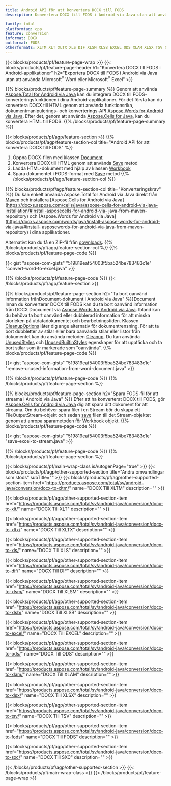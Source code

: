 ```yaml
---
title: Android API för att konvertera DOCX till FODS
description: Konvertera DOCX till FODS i Android via Java utan att använda Microsoft Word eller Microsoft Excel

family: total
platformtag: cpp
feature: conversion
informat: DOCX
outformat: FODS
otherformats: XLTM XLT XLTX XLS DIF XLSM XLSB EXCEL ODS XLAM XLSX TSV CSV SXC
---
```

{{< blocks/products/pf/feature-page-wrap >}}
{{< blocks/products/pf/feature-page-header h1="Konvertera DOCX till FODS i Android-applikationer" h2="Exportera DOCX till FODS i Android via Java utan att använda Microsoft<sup>&reg;</sup> Word eller Microsoft<sup>&reg;</sup> Excel" >}}

{{% blocks/products/pf/feature-page-summary %}}
Genom att använda [Aspose.Total for Android via Java](https://products.aspose.com/total/android-java/) kan du integrera DOCX till FODS-konverteringsfunktionen i dina Android-applikationer. För det första kan du konvertera DOCX till HTML genom att använda funktionsrika, dokumentmanipulerings- och konverterings-API [Aspose.Words for Android via Java](https://products.aspose.com/words/android-java/). Efter det, genom att använda [Aspose.Cells for Java](https://products.aspose.com/cells/android-java/), kan du konvertera HTML till FODS. 
{{% /blocks/products/pf/feature-page-summary  %}}

{{< blocks/products/pf/agp/feature-section >}}
{{% blocks/products/pf/agp/feature-section-col title="Android API för att konvertera DOCX till FODS" %}}
1. Öppna DOCX-filen med klassen [Document](https://reference.aspose.com/words/java/com.aspose.words/Document)
2. Konvertera DOCX till HTML genom att använda [Save](https://reference.aspose.com/words/java/com.aspose.words/Document#save(java.lang.String,com.aspose.words.SaveOptions) ) metod
3. Ladda HTML-dokument med hjälp av klassen [Workbook](https://reference.aspose.com/cells/java/com.aspose.cells/Workbook)
4. Spara dokumentet i FODS-format med [Save](https://reference.aspose.com/cells/java/com.aspose.cells/workbook#save(java.lang.String,%20com.aspose.cells.SaveOptions)) metod
{{% /blocks/products/pf/agp/feature-section-col %}}

{{% blocks/products/pf/agp/feature-section-col title="Konverteringskrav" %}}
Du kan enkelt använda Aspose.Total for Android via Java direkt från [Maven](https://repository.aspose.com/webapp/#/artifacts/browse/tree/General/repo/com/aspose/aspose-total) och installera [Aspose.Cells for Android via Java](https://docxs.aspose.com/cells/java/aspose-cells-for-android-via-java-installation/#install-asposecells-for-android-via- java-from-maven-repository) och [Aspose.Words for Android via Java](https://docxs.aspose.com/words/java/install-aspose-words-for-android-via-java/#install- asposewords-for-android-via-java-from-maven-repository) i dina applikationer.

Alternativt kan du få en ZIP-fil från [downloads](https://downloads.aspose.com/total/androidjava).
{{% /blocks/products/pf/agp/feature-section-col %}}
{{% blocks/products/pf/feature-page-code %}}

{{< gist "aspose-com-gists" "519819eaf54003f5ba524be783483c1e" "convert-word-to-excel.java" >}}



{{% /blocks/products/pf/feature-page-code %}}
{{< /blocks/products/pf/agp/feature-section >}}

{{% blocks/products/pf/feature-page-section  h2="Ta bort oanvänd information frånDocument-dokument i Android via Java" %}}Document
Innan du konverterar DOCX till FODS kan du ta bort oanvänd information från DOCX Docxument via [Aspose.Words for Android via Java](https://products.aspose.com/words/android-java/). Ibland kan du behöva ta bort oanvänd eller dubblerad information för att minska storleken på utdatadokumentet och bearbetningstiden. Klassen [CleanupOptions](https://reference.aspose.com/words/java/com.aspose.words/CleanupOptions) låter dig ange alternativ för dokumentrensning. För att ta bort dubbletter av stilar eller bara oanvända stilar eller listor från dokumentet kan du använda metoden [Cleanup](https://reference.aspose.com/words/java/com.aspose.words/Docxument#cleanup()). Du kan använda [UnusedStyles](https://reference.aspose.com/words/java/com.aspose.words/cleanupoptions#UnusedStyles) och [UnusedBuiltinStyles](https://reference.aspose.com/words/java/com.aspose.words/cleanupoptions#UnusedBuiltinStyles) egenskaper för att upptäcka och ta bort stilar som är markerade som "oanvända".
{{% blocks/products/pf/feature-page-code %}}

{{< gist "aspose-com-gists" "519819eaf54003f5ba524be783483c1e" "remove-unused-information-from-word-document.java" >}}

{{% /blocks/products/pf/feature-page-code  %}}
{{% /blocks/products/pf/feature-page-section %}}

{{% blocks/products/pf/feature-page-section  h2="Spara FODS-fil för att streama i Android via Java" %}}
Efter att ha konverterat DOCX till FODS, gör [Aspose.Cells for Android via Java](https://products.aspose.com/cells/android-java/) dig att spara ditt dokument för att streama. Om du behöver spara filer i en Stream bör du skapa ett FileOutputStream-objekt och sedan [save](https://reference.aspose.com/cells/java/com.aspose.cells/workbook#save(java.io.OutputStream,%20com.aspose.cells.SaveOptions)) filen till det Stream-objektet genom att anropa sparametoden för [Workbook](https://reference.aspose.com/cells/java/com.aspose.cells/Workbook) objekt.
{{% blocks/products/pf/feature-page-code %}}

{{< gist "aspose-com-gists" "519819eaf54003f5ba524be783483c1e" "save-excel-to-stream.java" >}}

{{% /blocks/products/pf/feature-page-code  %}}
{{% /blocks/products/pf/feature-page-section %}}

{{< blocks/products/pf/main-wrap-class isAutogenPage="true" >}}
{{< blocks/products/pf/agp/other-supported-section title="Andra omvandlingar som stöds" subTitle="" >}}
{{< blocks/products/pf/agp/other-supported-section-item href="https://products.aspose.com/total/sv/android-java/conversion/docx-to-xltm/" name="DOCX Till XLTM" description="" >}}

{{< blocks/products/pf/agp/other-supported-section-item href="https://products.aspose.com/total/sv/android-java/conversion/docx-to-xlt/" name="DOCX Till XLT" description="" >}}

{{< blocks/products/pf/agp/other-supported-section-item href="https://products.aspose.com/total/sv/android-java/conversion/docx-to-xltx/" name="DOCX Till XLTX" description="" >}}

{{< blocks/products/pf/agp/other-supported-section-item href="https://products.aspose.com/total/sv/android-java/conversion/docx-to-xls/" name="DOCX Till XLS" description="" >}}

{{< blocks/products/pf/agp/other-supported-section-item href="https://products.aspose.com/total/sv/android-java/conversion/docx-to-dif/" name="DOCX Till DIF" description="" >}}

{{< blocks/products/pf/agp/other-supported-section-item href="https://products.aspose.com/total/sv/android-java/conversion/docx-to-xlsm/" name="DOCX Till XLSM" description="" >}}

{{< blocks/products/pf/agp/other-supported-section-item href="https://products.aspose.com/total/sv/android-java/conversion/docx-to-xlsb/" name="DOCX Till XLSB" description="" >}}

{{< blocks/products/pf/agp/other-supported-section-item href="https://products.aspose.com/total/sv/android-java/conversion/docx-to-excel/" name="DOCX Till EXCEL" description="" >}}

{{< blocks/products/pf/agp/other-supported-section-item href="https://products.aspose.com/total/sv/android-java/conversion/docx-to-ods/" name="DOCX Till ODS" description="" >}}

{{< blocks/products/pf/agp/other-supported-section-item href="https://products.aspose.com/total/sv/android-java/conversion/docx-to-xlam/" name="DOCX Till XLAM" description="" >}}

{{< blocks/products/pf/agp/other-supported-section-item href="https://products.aspose.com/total/sv/android-java/conversion/docx-to-xlsx/" name="DOCX Till XLSX" description="" >}}

{{< blocks/products/pf/agp/other-supported-section-item href="https://products.aspose.com/total/sv/android-java/conversion/docx-to-tsv/" name="DOCX Till TSV" description="" >}}

{{< blocks/products/pf/agp/other-supported-section-item href="https://products.aspose.com/total/sv/android-java/conversion/docx-to-fods/" name="DOCX Till FODS" description="" >}}

{{< blocks/products/pf/agp/other-supported-section-item href="https://products.aspose.com/total/sv/android-java/conversion/docx-to-sxc/" name="DOCX Till SXC" description="" >}}


{{< /blocks/products/pf/agp/other-supported-section >}}
{{< /blocks/products/pf/main-wrap-class >}}
{{< /blocks/products/pf/feature-page-wrap >}}